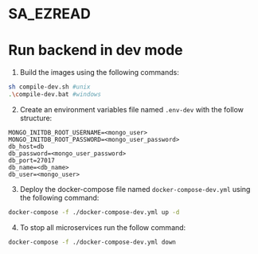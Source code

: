 # SA_EZREAD

# Run backend in dev mode

1. Build the images using the following commands:

```bash
sh compile-dev.sh #unix
.\compile-dev.bat #windows
```

2. Create an environment variables file named `.env-dev` with the follow structure:

```env
MONGO_INITDB_ROOT_USERNAME=<mongo_user>
MONGO_INITDB_ROOT_PASSWORD=<mongo_user_password>
db_host=db
db_password=<mongo_user_password>
db_port=27017
db_name=<db_name>
db_user=<mongo_user>
```

3. Deploy the docker-compose file named `docker-compose-dev.yml` using the following command:

```bash
docker-compose -f ./docker-compose-dev.yml up -d
```

4. To stop all microservices run the follow command:

```bash
docker-compose -f ./docker-compose-dev.yml down
```

